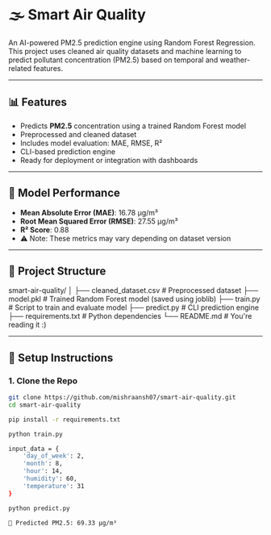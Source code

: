 # 🌫️ Smart Air Quality

An AI-powered PM2.5 prediction engine using Random Forest Regression. This project uses cleaned air quality datasets and machine learning to predict pollutant concentration (PM2.5) based on temporal and weather-related features.

---

## 📊 Features

- Predicts **PM2.5** concentration using a trained Random Forest model
- Preprocessed and cleaned dataset
- Includes model evaluation: MAE, RMSE, R²
- CLI-based prediction engine
- Ready for deployment or integration with dashboards

---

## 🧠 Model Performance

- **Mean Absolute Error (MAE)**: 16.78 µg/m³  
- **Root Mean Squared Error (RMSE)**: 27.55 µg/m³  
- **R² Score**: 0.88  
- ⚠️ Note: These metrics may vary depending on dataset version

---

## 📁 Project Structure
smart-air-quality/
│
├── cleaned_dataset.csv # Preprocessed dataset
├── model.pkl # Trained Random Forest model (saved using joblib)
├── train.py # Script to train and evaluate model
├── predict.py # CLI prediction engine
├── requirements.txt # Python dependencies
└── README.md # You're reading it :)


---

## 🔧 Setup Instructions

### 1. Clone the Repo

```bash
git clone https://github.com/mishraansh07/smart-air-quality.git
cd smart-air-quality

pip install -r requirements.txt

python train.py

input_data = {
    'day_of_week': 2,
    'month': 8,
    'hour': 14,
    'humidity': 60,
    'temperature': 31
}

python predict.py

🔮 Predicted PM2.5: 69.33 µg/m³

